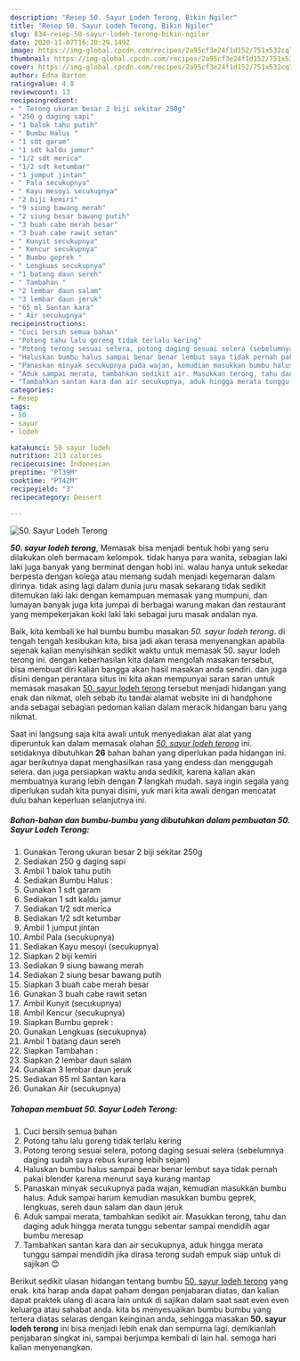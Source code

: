 ```yaml
---
description: "Resep 50. Sayur Lodeh Terong, Bikin Ngiler"
title: "Resep 50. Sayur Lodeh Terong, Bikin Ngiler"
slug: 834-resep-50-sayur-lodeh-terong-bikin-ngiler
date: 2020-11-07T16:10:29.149Z
image: https://img-global.cpcdn.com/recipes/2a95cf3e24f1d152/751x532cq70/50-sayur-lodeh-terong-foto-resep-utama.jpg
thumbnail: https://img-global.cpcdn.com/recipes/2a95cf3e24f1d152/751x532cq70/50-sayur-lodeh-terong-foto-resep-utama.jpg
cover: https://img-global.cpcdn.com/recipes/2a95cf3e24f1d152/751x532cq70/50-sayur-lodeh-terong-foto-resep-utama.jpg
author: Edna Barton
ratingvalue: 4.8
reviewcount: 13
recipeingredient:
- " Terong ukuran besar 2 biji sekitar 250g"
- "250 g daging sapi"
- "1 balok tahu putih"
- " Bumbu Halus "
- "1 sdt garam"
- "1 sdt kaldu jamur"
- "1/2 sdt merica"
- "1/2 sdt ketumbar"
- "1 jumput jintan"
- " Pala secukupnya"
- " Kayu mesoyi secukupnya"
- "2 biji kemiri"
- "9 siung bawang merah"
- "2 siung besar bawang putih"
- "3 buah cabe merah besar"
- "3 buah cabe rawit setan"
- " Kunyit secukupnya"
- " Kencur secukupnya"
- " Bumbu geprek "
- " Lengkuas secukupnya"
- "1 batang daun sereh"
- " Tambahan "
- "2 lembar daun salam"
- "3 lembar daun jeruk"
- "65 ml Santan kara"
- " Air secukupnya"
recipeinstructions:
- "Cuci bersih semua bahan"
- "Potong tahu lalu goreng tidak terlalu kering"
- "Potong terong sesuai selera, potong daging sesuai selera (sebelumnya daging sudah saya rebus kurang lebih sejam)"
- "Haluskan bumbu halus sampai benar benar lembut saya tidak pernah pakai blender karena menurut saya kurang mantap"
- "Panaskan minyak secukupnya pada wajan, kemudian masukkan bumbu halus. Aduk sampai harum kemudian masukkan bumbu geprek, lengkuas, sereh daun salam dan daun jeruk"
- "Aduk sampai merata, tambahkan sedikit air. Masukkan terong, tahu dan daging aduk hingga merata tunggu sebentar sampai mendidih agar bumbu meresap"
- "Tambahkan santan kara dan air secukupnya, aduk hingga merata tunggu sampai mendidih jika dirasa terong sudah empuk siap untuk di sajikan 😊"
categories:
- Resep
tags:
- 50
- sayur
- lodeh

katakunci: 50 sayur lodeh 
nutrition: 213 calories
recipecuisine: Indonesian
preptime: "PT39M"
cooktime: "PT42M"
recipeyield: "3"
recipecategory: Dessert

---
```



![50. Sayur Lodeh Terong](https://img-global.cpcdn.com/recipes/2a95cf3e24f1d152/751x532cq70/50-sayur-lodeh-terong-foto-resep-utama.jpg)

<b><i>50. sayur lodeh terong</i></b>, Memasak bisa menjadi bentuk hobi yang seru dilakukan oleh bermacam kelompok. tidak hanya para wanita, sebagian laki laki juga banyak yang berminat dengan hobi ini. walau hanya untuk sekedar berpesta dengan kolega atau memang sudah menjadi kegemaran dalam dirinya. tidak asing lagi dalam dunia juru masak sekarang tidak sedikit ditemukan laki laki dengan kemampuan memasak yang mumpuni, dan lumayan banyak juga kita jumpai di berbagai warung makan dan restaurant yang mempekerjakan koki laki laki sebagai juru masak andalan nya.

Baik, kita kembali ke hal bumbu bumbu masakan <i>50. sayur lodeh terong</i>. di tengah tengah kesibukan kita, bisa jadi akan terasa menyenangkan apabila sejenak kalian menyisihkan sedikit waktu untuk memasak 50. sayur lodeh terong ini. dengan keberhasilan kita dalam mengolah masakan tersebut, bisa membuat diri kalian bangga akan hasil masakan anda sendiri. dan juga disini dengan perantara situs ini kita akan mempunyai saran saran untuk memasak masakan <u>50. sayur lodeh terong</u> tersebut menjadi hidangan yang enak dan nikmat, oleh sebab itu tandai alamat website ini di handphone anda sebagai sebagian pedoman kalian dalam meracik hidangan baru yang nikmat.




Saat ini langsung saja kita awali untuk menyediakan alat alat yang diperuntuk kan dalam memasak olahan <u><i>50. sayur lodeh terong</i></u> ini. setidaknya dibutuhkan <b>26</b> bahan bahan yang diperlukan pada hidangan ini. agar berikutnya dapat menghasilkan rasa yang endess dan menggugah selera. dan juga persiapkan waktu anda sedikit, karena kalian akan membuatnya kurang lebih dengan <b>7</b> langkah mudah. saya ingin segala yang diperlukan sudah kita punyai disini, yuk mari kita awali dengan mencatat dulu bahan keperluan selanjutnya ini.

<!--inarticleads1-->

##### Bahan-bahan dan bumbu-bumbu yang dibutuhkan dalam pembuatan 50. Sayur Lodeh Terong:

1. Gunakan  Terong ukuran besar 2 biji sekitar 250g
1. Sediakan 250 g daging sapi
1. Ambil 1 balok tahu putih
1. Sediakan  Bumbu Halus :
1. Gunakan 1 sdt garam
1. Sediakan 1 sdt kaldu jamur
1. Sediakan 1/2 sdt merica
1. Sediakan 1/2 sdt ketumbar
1. Ambil 1 jumput jintan
1. Ambil  Pala (secukupnya)
1. Sediakan  Kayu mesoyi (secukupnya)
1. Siapkan 2 biji kemiri
1. Sediakan 9 siung bawang merah
1. Sediakan 2 siung besar bawang putih
1. Siapkan 3 buah cabe merah besar
1. Gunakan 3 buah cabe rawit setan
1. Ambil  Kunyit (secukupnya)
1. Ambil  Kencur (secukupnya)
1. Siapkan  Bumbu geprek :
1. Gunakan  Lengkuas (secukupnya)
1. Ambil 1 batang daun sereh
1. Siapkan  Tambahan :
1. Siapkan 2 lembar daun salam
1. Gunakan 3 lembar daun jeruk
1. Sediakan 65 ml Santan kara
1. Gunakan  Air (secukupnya)




<!--inarticleads2-->

##### Tahapan membuat 50. Sayur Lodeh Terong:

1. Cuci bersih semua bahan
1. Potong tahu lalu goreng tidak terlalu kering
1. Potong terong sesuai selera, potong daging sesuai selera (sebelumnya daging sudah saya rebus kurang lebih sejam)
1. Haluskan bumbu halus sampai benar benar lembut saya tidak pernah pakai blender karena menurut saya kurang mantap
1. Panaskan minyak secukupnya pada wajan, kemudian masukkan bumbu halus. Aduk sampai harum kemudian masukkan bumbu geprek, lengkuas, sereh daun salam dan daun jeruk
1. Aduk sampai merata, tambahkan sedikit air. Masukkan terong, tahu dan daging aduk hingga merata tunggu sebentar sampai mendidih agar bumbu meresap
1. Tambahkan santan kara dan air secukupnya, aduk hingga merata tunggu sampai mendidih jika dirasa terong sudah empuk siap untuk di sajikan 😊




Berikut sedikit ulasan hidangan tentang bumbu <u>50. sayur lodeh terong</u> yang enak. kita harap anda dapat paham dengan penjabaran diatas, dan kalian dapat praktek ulang di acara lain untuk di sajikan dalam saat saat even even keluarga atau sahabat anda. kita bs menyesuaikan bumbu bumbu yang tertera diatas selaras dengan keinginan anda, sehingga masakan <b>50. sayur lodeh terong</b> ini bisa menjadi lebih enak dan sempurna lagi. demikianlah penjabaran singkat ini, sampai berjumpa kembali di lain hal. semoga hari kalian menyenangkan.
